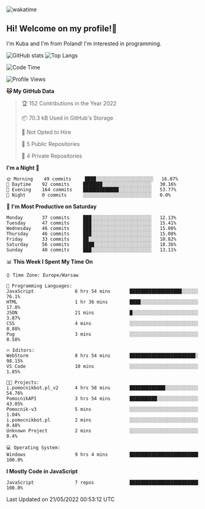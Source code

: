 ![wakatime](https://wakatime.com/badge/user/29588d82-8771-4fcd-a301-6a9b9976125e.svg)
## Hi! Welcome on my profile!👋
I'm Kuba and I'm from Poland! I'm interested in programming.

![GitHub stats](https://github-readme-stats.vercel.app/api?username=xKubsoneQ&show_icons=true&theme=dark)
![Top Langs](https://github-readme-stats.vercel.app/api/top-langs/?username=xKubsoneQ&theme=dark)

<!--START_SECTION:waka-->
![Code Time](http://img.shields.io/badge/Code%20Time-0%20secs-blue)

![Profile Views](http://img.shields.io/badge/Profile%20Views-8-blue)

**🐱 My GitHub Data** 

> 🏆 152 Contributions in the Year 2022
 > 
> 📦 70.3 kB Used in GitHub's Storage 
 > 
> 🚫 Not Opted to Hire
 > 
> 📜 5 Public Repositories 
 > 
> 🔑 4 Private Repositories  
 > 
**I'm a Night 🦉** 

```text
🌞 Morning    49 commits     ████░░░░░░░░░░░░░░░░░░░░░   16.07% 
🌆 Daytime    92 commits     ███████░░░░░░░░░░░░░░░░░░   30.16% 
🌃 Evening    164 commits    █████████████░░░░░░░░░░░░   53.77% 
🌙 Night      0 commits      ░░░░░░░░░░░░░░░░░░░░░░░░░   0.0%

```
📅 **I'm Most Productive on Saturday** 

```text
Monday       37 commits     ███░░░░░░░░░░░░░░░░░░░░░░   12.13% 
Tuesday      47 commits     ███░░░░░░░░░░░░░░░░░░░░░░   15.41% 
Wednesday    46 commits     ███░░░░░░░░░░░░░░░░░░░░░░   15.08% 
Thursday     46 commits     ███░░░░░░░░░░░░░░░░░░░░░░   15.08% 
Friday       33 commits     ██░░░░░░░░░░░░░░░░░░░░░░░   10.82% 
Saturday     56 commits     ████░░░░░░░░░░░░░░░░░░░░░   18.36% 
Sunday       40 commits     ███░░░░░░░░░░░░░░░░░░░░░░   13.11%

```


📊 **This Week I Spent My Time On** 

```text
⌚︎ Time Zone: Europe/Warsaw

💬 Programming Languages: 
JavaScript               6 hrs 54 mins       ███████████████████░░░░░░   76.1% 
HTML                     1 hr 36 mins        ████░░░░░░░░░░░░░░░░░░░░░   17.8% 
JSON                     21 mins             █░░░░░░░░░░░░░░░░░░░░░░░░   3.87% 
CSS                      4 mins              ░░░░░░░░░░░░░░░░░░░░░░░░░   0.88% 
Pug                      3 mins              ░░░░░░░░░░░░░░░░░░░░░░░░░   0.58%

🔥 Editors: 
WebStorm                 8 hrs 54 mins       ████████████████████████░   98.15% 
VS Code                  10 mins             ░░░░░░░░░░░░░░░░░░░░░░░░░   1.85%

🐱‍💻 Projects: 
i.pomocnikbot.pl_v2      4 hrs 58 mins       █████████████░░░░░░░░░░░░   54.76% 
PomocnikAPI              3 hrs 54 mins       ██████████░░░░░░░░░░░░░░░   43.05% 
Pomocnik-v3              5 mins              ░░░░░░░░░░░░░░░░░░░░░░░░░   1.04% 
i.pomocnikbot.pl         2 mins              ░░░░░░░░░░░░░░░░░░░░░░░░░   0.48% 
Unknown Project          2 mins              ░░░░░░░░░░░░░░░░░░░░░░░░░   0.4%

💻 Operating System: 
Windows                  9 hrs 4 mins        █████████████████████████   100.0%

```

**I Mostly Code in JavaScript** 

```text
JavaScript               7 repos             █████████████████████████   100.0%

```



 Last Updated on 21/05/2022 00:53:12 UTC
<!--END_SECTION:waka-->
